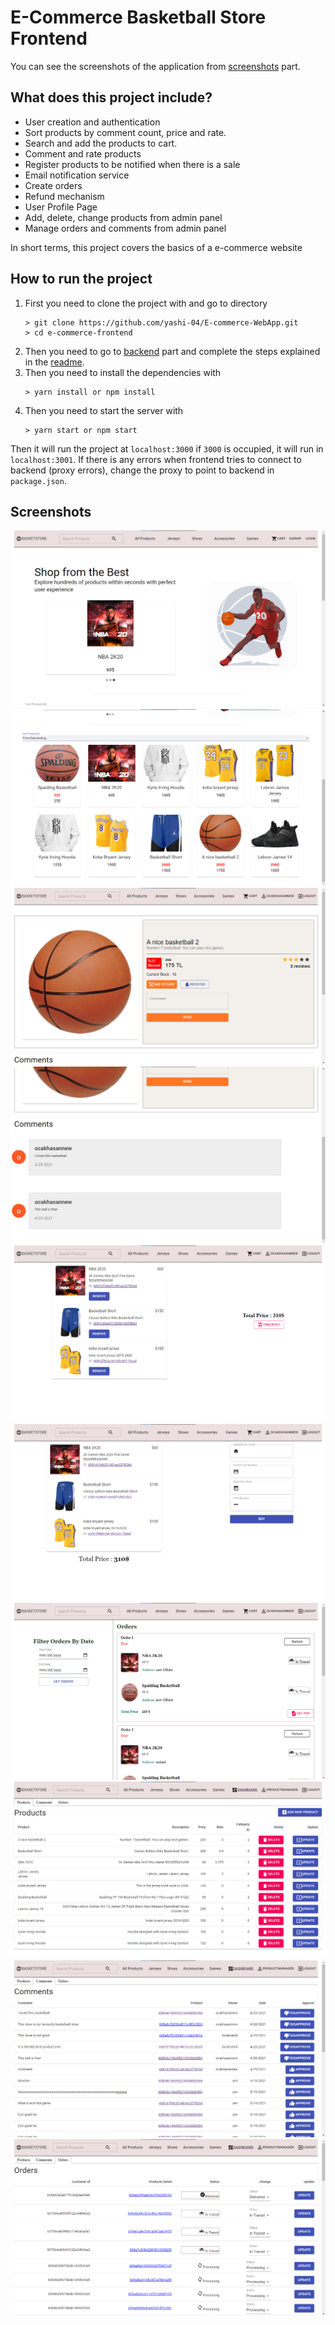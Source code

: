 # E-Commerce Basketball Store Frontend
You can see the screenshots of the application from [screenshots](#screenshots) part. 

## What does this project include?
- User creation and authentication
- Sort products by comment count, price and rate. 
- Search and add the products to cart. 
- Comment and rate products
- Register products to be notified when there is a sale
- Email notification service
- Create orders
- Refund mechanism
- User Profile Page
- Add, delete, change products from admin panel
- Manage orders and comments from admin panel

In short terms, this project covers the basics of a e-commerce website 


## How to run the project
1. First you need to clone the project with and go to directory
	```
	> git clone https://github.com/yashi-04/E-commerce-WebApp.git
	> cd e-commerce-frontend
	```
2. Then you need to go to [backend](https://github.com/buraksekili/ecommerce-backend) part and complete the steps explained in the [readme](https://github.com/buraksekili/ecommerce-backend/blob/master/README.md).
3. Then you need to install the dependencies with
	```
	> yarn install or npm install
	```
4. Then you need to start the server with 
	```
	> yarn start or npm start
	```

Then it will run the project at `localhost:3000` if `3000` is occupied, it will run in `localhost:3001`. If there is any errors when frontend tries to connect to backend (proxy errors), change the proxy to point to backend in `package.json`.


## Screenshots

![](screenshots/mainpage.png)
![](screenshots/products.png)
![](screenshots/product_detail.png)
![](screenshots/comments.png)
![](screenshots/card.png)
![](screenshots/order.png)
![](screenshots/profile.png)
![](screenshots/admin_product.png)
![](screenshots/admin_comments.png)
![](screenshots/admin_order.png)


